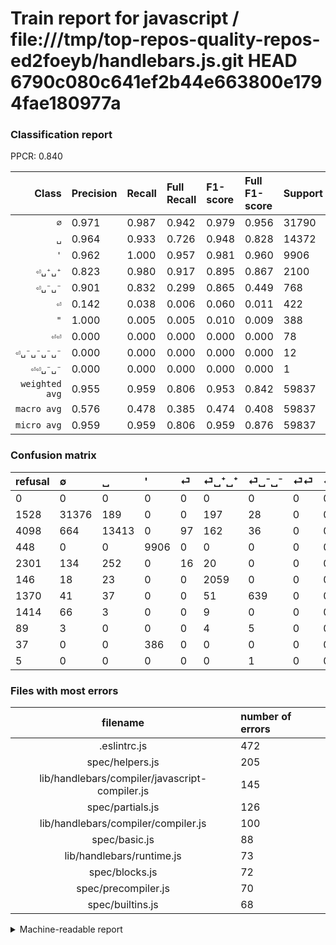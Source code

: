 # Train report for javascript / file:///tmp/top-repos-quality-repos-ed2foeyb/handlebars.js.git HEAD 6790c080c641ef2b44e663800e1794fae180977a

### Classification report

PPCR: 0.840

| Class | Precision | Recall | Full Recall | F1-score | Full F1-score | Support | Full Support | PPCR |
|------:|:----------|:-------|:------------|:---------|:---------|:--------|:-------------|:-----|
| `∅` | 0.971| 0.987| 0.942| 0.979| 0.956| 31790| 33318| 0.954 |
| `␣` | 0.964| 0.933| 0.726| 0.948| 0.828| 14372| 18470| 0.778 |
| `'` | 0.962| 1.000| 0.957| 0.981| 0.960| 9906| 10354| 0.957 |
| `⏎␣⁺␣⁺` | 0.823| 0.980| 0.917| 0.895| 0.867| 2100| 2246| 0.935 |
| `⏎␣⁻␣⁻` | 0.901| 0.832| 0.299| 0.865| 0.449| 768| 2138| 0.359 |
| `⏎` | 0.142| 0.038| 0.006| 0.060| 0.011| 422| 2723| 0.155 |
| `"` | 1.000| 0.005| 0.005| 0.010| 0.009| 388| 425| 0.913 |
| `⏎⏎` | 0.000| 0.000| 0.000| 0.000| 0.000| 78| 1492| 0.052 |
| `⏎␣⁻␣⁻␣⁻␣⁻` | 0.000| 0.000| 0.000| 0.000| 0.000| 12| 101| 0.119 |
| `⏎⏎␣⁻␣⁻` | 0.000| 0.000| 0.000| 0.000| 0.000| 1| 6| 0.167 |
| `weighted avg` | 0.955| 0.959| 0.806| 0.953| 0.842| 59837| 71273| 0.840 |
| `macro avg` | 0.576| 0.478| 0.385| 0.474| 0.408| 59837| 71273| 0.840 |
| `micro avg` | 0.959| 0.959| 0.806| 0.959| 0.876| 59837| 71273| 0.840 |

### Confusion matrix

|refusal|  ∅| ␣| '| ⏎| ⏎␣⁺␣⁺| ⏎␣⁻␣⁻| ⏎⏎| ⏎␣⁻␣⁻␣⁻␣⁻| "| ⏎⏎␣⁻␣⁻| 
|:---|:---|:---|:---|:---|:---|:---|:---|:---|:---|:---|
|0 |0 |0 |0 |0 |0 |0 |0 |0 |0 |0 |
|1528 |31376 |189 |0 |0 |197 |28 |0 |0 |0 |0 |
|4098 |664 |13413 |0 |97 |162 |36 |0 |0 |0 |0 |
|448 |0 |0 |9906 |0 |0 |0 |0 |0 |0 |0 |
|2301 |134 |252 |0 |16 |20 |0 |0 |0 |0 |0 |
|146 |18 |23 |0 |0 |2059 |0 |0 |0 |0 |0 |
|1370 |41 |37 |0 |0 |51 |639 |0 |0 |0 |0 |
|1414 |66 |3 |0 |0 |9 |0 |0 |0 |0 |0 |
|89 |3 |0 |0 |0 |4 |5 |0 |0 |0 |0 |
|37 |0 |0 |386 |0 |0 |0 |0 |0 |2 |0 |
|5 |0 |0 |0 |0 |0 |1 |0 |0 |0 |0 |

### Files with most errors

| filename | number of errors|
|:----:|:-----|
| .eslintrc.js | 472 |
| spec/helpers.js | 205 |
| lib/handlebars/compiler/javascript-compiler.js | 145 |
| spec/partials.js | 126 |
| lib/handlebars/compiler/compiler.js | 100 |
| spec/basic.js | 88 |
| lib/handlebars/runtime.js | 73 |
| spec/blocks.js | 72 |
| spec/precompiler.js | 70 |
| spec/builtins.js | 68 |

<details>
    <summary>Machine-readable report</summary>
```json
{
  "cl_report": {"\"": {"f1-score": 0.010256410256410256, "precision": 1.0, "recall": 0.005154639175257732, "support": 388}, "\u0027": {"f1-score": 0.9808891969501932, "precision": 0.9624951418577536, "recall": 1.0, "support": 9906}, "macro avg": {"f1-score": 0.473843080048271, "precision": 0.5763417445355639, "recall": 0.4775826839292006, "support": 59837}, "micro avg": {"f1-score": 0.9594565235556596, "precision": 0.9594565235556596, "recall": 0.9594565235556596, "support": 59837}, "weighted avg": {"f1-score": 0.953317525188866, "precision": 0.954806912645962, "recall": 0.9594565235556596, "support": 59837}, "\u2205": {"f1-score": 0.9790925544529737, "precision": 0.971333044393536, "recall": 0.9869770368040264, "support": 31790}, "\u23ce": {"f1-score": 0.059813084112149535, "precision": 0.1415929203539823, "recall": 0.037914691943127965, "support": 422}, "\u23ce\u23ce": {"f1-score": 0.0, "precision": 0.0, "recall": 0.0, "support": 78}, "\u23ce\u23ce\u2423\u207b\u2423\u207b": {"f1-score": 0.0, "precision": 0.0, "recall": 0.0, "support": 1}, "\u23ce\u2423\u207a\u2423\u207a": {"f1-score": 0.8948283355063016, "precision": 0.8229416466826539, "recall": 0.9804761904761905, "support": 2100}, "\u23ce\u2423\u207b\u2423\u207b": {"f1-score": 0.865267433987813, "precision": 0.9012693935119888, "recall": 0.83203125, "support": 768}, "\u23ce\u2423\u207b\u2423\u207b\u2423\u207b\u2423\u207b": {"f1-score": 0.0, "precision": 0.0, "recall": 0.0, "support": 12}, "\u2423": {"f1-score": 0.9482837852168688, "precision": 0.9637852985557233, "recall": 0.9332730308934039, "support": 14372}},
  "cl_report_full": {"\"": {"f1-score": 0.00936768149882904, "precision": 1.0, "recall": 0.004705882352941176, "support": 425}, "\u0027": {"f1-score": 0.9596047660563789, "precision": 0.9624951418577536, "recall": 0.9567316978945335, "support": 10354}, "macro avg": {"f1-score": 0.4081051186807703, "precision": 0.5763417445355639, "recall": 0.38508496249414675, "support": 71273}, "micro avg": {"f1-score": 0.8757684387155824, "precision": 0.9594565235556596, "recall": 0.8055083972892961, "support": 71273}, "weighted avg": {"f1-score": 0.8423748676700721, "precision": 0.9079940785448204, "recall": 0.8055083972892961, "support": 71273}, "\u2205": {"f1-score": 0.9562938128619324, "precision": 0.971333044393536, "recall": 0.9417131880665106, "support": 33318}, "\u23ce": {"f1-score": 0.011283497884344148, "precision": 0.1415929203539823, "recall": 0.0058758721997796545, "support": 2723}, "\u23ce\u23ce": {"f1-score": 0.0, "precision": 0.0, "recall": 0.0, "support": 1492}, "\u23ce\u23ce\u2423\u207b\u2423\u207b": {"f1-score": 0.0, "precision": 0.0, "recall": 0.0, "support": 6}, "\u23ce\u2423\u207a\u2423\u207a": {"f1-score": 0.8673125526537491, "precision": 0.8229416466826539, "recall": 0.9167408726625111, "support": 2246}, "\u23ce\u2423\u207b\u2423\u207b": {"f1-score": 0.44889357218124337, "precision": 0.9012693935119888, "recall": 0.29887745556594947, "support": 2138}, "\u23ce\u2423\u207b\u2423\u207b\u2423\u207b\u2423\u207b": {"f1-score": 0.0, "precision": 0.0, "recall": 0.0, "support": 101}, "\u2423": {"f1-score": 0.8282953036712262, "precision": 0.9637852985557233, "recall": 0.726204656199242, "support": 18470}},
  "ppcr": 0.8395465323474528
}
```
</details>
